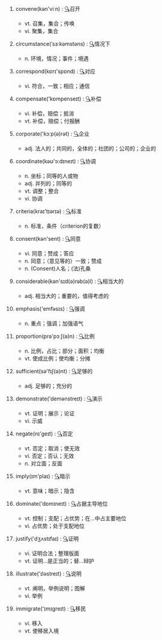 1. convene(kən'viːn) :  <a target='_blank' rel='nofollow noopener noreferrer' href='http://www.youdao.com/w/convene'>🔍</a>召开
    - vt. 召集，集合；传唤
    - vi. 聚集，集合

2. circumstance(ˈsɜ:kəmstəns) :  <a target='_blank' rel='nofollow noopener noreferrer' href='http://www.youdao.com/w/circumstance'>🔍</a>情况下
    - n. 环境，情况；事件；境遇

3. correspond(kɒrɪ'spɒnd) :  <a target='_blank' rel='nofollow noopener noreferrer' href='http://www.youdao.com/w/correspond'>🔍</a>对应
    - vi. 符合，一致；相应；通信

4. compensate('kɒmpenseɪt) :  <a target='_blank' rel='nofollow noopener noreferrer' href='http://www.youdao.com/w/compensate'>🔍</a>补偿
    - vi. 补偿，赔偿；抵消
    - vt. 补偿，赔偿；付报酬

5. corporate('kɔːp(ə)rət) :  <a target='_blank' rel='nofollow noopener noreferrer' href='http://www.youdao.com/w/corporate'>🔍</a>企业
    - adj. 法人的；共同的，全体的；社团的；公司的；企业的

6. coordinate(kəʊ'ɔ:dɪneɪt) :  <a target='_blank' rel='nofollow noopener noreferrer' href='http://www.youdao.com/w/coordinate'>🔍</a>协调
    - n. 坐标；同等的人或物
    - adj. 并列的；同等的
    - vt. 调整；整合
    - vi. 协调

7. criteria(kraɪ'tɪərɪə) :  <a target='_blank' rel='nofollow noopener noreferrer' href='http://www.youdao.com/w/criteria'>🔍</a>标准
    - n. 标准，条件（criterion的复数）

8. consent(kən'sent) :  <a target='_blank' rel='nofollow noopener noreferrer' href='http://www.youdao.com/w/consent'>🔍</a>同意
    - vi. 同意；赞成；答应
    - n. 同意；（意见等的）一致；赞成
    - n. (Consent)人名；(法)孔桑

9. considerable(kən'sɪd(ə)rəb(ə)l) :  <a target='_blank' rel='nofollow noopener noreferrer' href='http://www.youdao.com/w/considerable'>🔍</a>相当大的
    - adj. 相当大的；重要的，值得考虑的

10. emphasis('emfəsɪs) :  <a target='_blank' rel='nofollow noopener noreferrer' href='http://www.youdao.com/w/emphasis'>🔍</a>强调
    - n. 重点；强调；加强语气

11. proportion(prə'pɔːʃ(ə)n) :  <a target='_blank' rel='nofollow noopener noreferrer' href='http://www.youdao.com/w/proportion'>🔍</a>比例
    - n. 比例，占比；部分；面积；均衡
    - vt. 使成比例；使均衡；分摊

12. sufficient(sə'fɪʃ(ə)nt) :  <a target='_blank' rel='nofollow noopener noreferrer' href='http://www.youdao.com/w/sufficient'>🔍</a>足够的
    - adj. 足够的；充分的

13. demonstrate('demənstreɪt) :  <a target='_blank' rel='nofollow noopener noreferrer' href='http://www.youdao.com/w/demonstrate'>🔍</a>演示
    - vt. 证明；展示；论证
    - vi. 示威

14. negate(nɪ'geɪt) :  <a target='_blank' rel='nofollow noopener noreferrer' href='http://www.youdao.com/w/negate'>🔍</a>否定
    - vt. 否定；取消；使无效
    - vi. 否定；否认；无效
    - n. 对立面；反面

15. imply(ɪm'plaɪ) :  <a target='_blank' rel='nofollow noopener noreferrer' href='http://www.youdao.com/w/imply'>🔍</a>暗示
    - vt. 意味；暗示；隐含

16. dominate('dɒmɪneɪt) :  <a target='_blank' rel='nofollow noopener noreferrer' href='http://www.youdao.com/w/dominate'>🔍</a>占据主导地位
    - vt. 控制；支配；占优势；在…中占主要地位
    - vi. 占优势；处于支配地位

17. justify('dʒʌstɪfaɪ) :  <a target='_blank' rel='nofollow noopener noreferrer' href='http://www.youdao.com/w/justify'>🔍</a>证明
    - vi. 证明合法；整理版面
    - vt. 证明…是正当的；替…辩护

18. illustrate('ɪləstreɪt) :  <a target='_blank' rel='nofollow noopener noreferrer' href='http://www.youdao.com/w/illustrate'>🔍</a>说明
    - vt. 阐明，举例说明；图解
    - vi. 举例

19. immigrate('ɪmɪgreɪt) :  <a target='_blank' rel='nofollow noopener noreferrer' href='http://www.youdao.com/w/immigrate'>🔍</a>移民
    - vi. 移入
    - vt. 使移居入境
